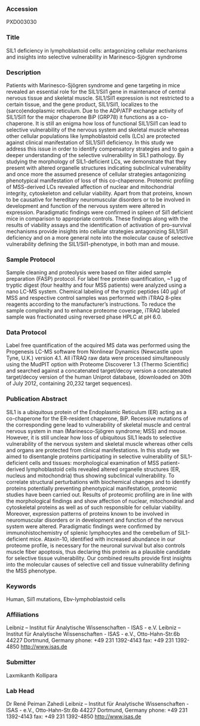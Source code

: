 ### Accession
PXD003030

### Title
SIL1 deficiency in lymphoblastoid cells: antagonizing cellular mechanisms and insights into selective vulnerability in Marinesco-Sjögren syndrome

### Description
Patients with Marinesco-Sjögren syndrome and gene targeting in mice revealed an essential role for the SIL1/Sil1 gene in maintenance of central nervous tissue and skeletal muscle. SIL1/Sil1 expression is not restricted to a certain tissue, and the gene product, SIL1/Sil1, localizes to the (sarco)endoplasmic reticulum. Due to the ADP/ATP exchange activity of SIL1/Sil1 for the major chaperone BiP (GRP78) it functions as a co-chaperone. It is still an enigma how loss of functional SIL1/Sil1 can lead to selective vulnerability of the nervous system and skeletal muscle whereas other cellular populations like lymphoblastoid cells (LCs) are protected against clinical manifestation of SIL1/Sil1 deficiency. In this study we address this issue in order to identify compensatory strategies and to gain a deeper understanding of the selective vulnerability in SIL1 pathology. By studying the morphology of SIL1-deficient LCs, we demonstrate that they present with altered organelle structures indicating subclinical vulnerability and once more the assumed presence of cellular strategies antagonizing phenotypical manifestation of loss of this co-chaperone. Proteomic profiling of MSS-derived LCs revealed affection of nuclear and mitochondrial integrity, cytoskeleton and cellular viability. Apart from that proteins, known to be causative for hereditary neuromuscular disorders or to be involved in development and function of the nervous system were altered in expression. Paradigmatic findings were confirmed in spleen of Sil1 deficient mice in comparison to appropriate controls. These findings along with the results of viability assays and the identification of activation of pro-survival mechanisms provide insights into cellular strategies antagonizing SIL1/Sil1 deficiency and on a more general note into the molecular cause of selective vulnerability defining the SIL1/Sil1-phenotype, in both man and mouse.

### Sample Protocol
Sample cleaning and proteolysis were based on filter aided sample preparation (FASP) protocol. For label free protein quantification, ~1 µg of tryptic digest (four healthy and four MSS patients) were analyzed using a nano LC-MS system. Chemical labeling of the tryptic peptides (40 µg) of MSS and respective control samples was performed with iTRAQ 8-plex reagents according to the manufacturer’s instructions. To reduce the sample complexity and to enhance proteome coverage, iTRAQ labeled sample was fractionated using reversed phase HPLC at pH 6.0.

### Data Protocol
Label free quantification of the acquired MS data was performed using the Progenesis LC-MS software from Nonlinear Dynamics (Newcastle upon Tyne, U.K.) version 4.1. All iTRAQ raw data were processed simultaneously using the MudPIT option with Proteome Discoverer 1.3 (Thermo Scientific) and searched against a concatenated target/decoy version a concatenated target/decoy version of the human Uniprot database, (downloaded on 30th of July 2012, containing 20,232 target sequences).

### Publication Abstract
SIL1 is a ubiquitous protein of the Endoplasmic Reticulum (ER) acting as a co-chaperone for the ER-resident chaperone, BiP. Recessive mutations of the corresponding gene lead to vulnerability of skeletal muscle and central nervous system in man (Marinesco-Sj&#xf6;gren syndrome; MSS) and mouse. However, it is still unclear how loss of ubiquitous SIL1 leads to selective vulnerability of the nervous system and skeletal muscle whereas other cells and organs are protected from clinical manifestations. In this study we aimed to disentangle proteins participating in selective vulnerability of SIL1-deficient cells and tissues: morphological examination of MSS patient-derived lymphoblastoid cells revealed altered organelle structures (ER, nucleus and mitochondria) thus showing subclinical vulnerability. To correlate structural perturbations with biochemical changes and to identify proteins potentially preventing phenotypical manifestation, proteomic studies have been carried out. Results of proteomic profiling are in line with the morphological findings and show affection of nuclear, mitochondrial and cytoskeletal proteins as well as of such responsible for cellular viability. Moreover, expression patterns of proteins known to be involved in neuromuscular disorders or in development and function of the nervous system were altered. Paradigmatic findings were confirmed by immunohistochemistry of splenic lymphocytes and the cerebellum of SIL1-deficient mice. Ataxin-10, identified with increased abundance in our proteome profile, is necessary for the neuronal survival but also controls muscle fiber apoptosis, thus declaring this protein as a plausible candidate for selective tissue vulnerability. Our combined results provide first insights into the molecular causes of selective cell and tissue vulnerability defining the MSS phenotype.

### Keywords
Human, Sil1 mutations, Ebv-lymphoblastoid cells

### Affiliations
Leibniz – Institut für Analytische Wissenschaften - ISAS - e.V.
Leibniz – Institut für Analytische Wissenschaften - ISAS - e.V., Otto-Hahn-Str.6b 44227 Dortmund, Germany  phone: +49 231 1392-4143 fax: +49 231 1392-4850 http://www.isas.de

### Submitter
Laxmikanth Kollipara

### Lab Head
Dr René Peiman Zahedi
Leibniz – Institut für Analytische Wissenschaften - ISAS - e.V., Otto-Hahn-Str.6b 44227 Dortmund, Germany  phone: +49 231 1392-4143 fax: +49 231 1392-4850 http://www.isas.de


